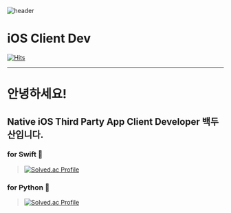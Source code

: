 ![header](https://capsule-render.vercel.app/api?type=rounded&color=auto&height=300&section=header&text=Hi!%20I'm%20Dusan%20Baek%20&fontSize=90)

# iOS Client Dev
[![Hits](https://hits.seeyoufarm.com/api/count/incr/badge.svg?url=https%3A%2F%2Fgithub.com%2Fbaekdusan&count_bg=%2379C83D&title_bg=%23555555&icon=&icon_color=%23E7E7E7&title=hits&edge_flat=false)](https://hits.seeyoufarm.com)
* * *
# 안녕하세요!
## Native iOS Third Party App Client Developer 백두산입니다.

### for Swift 🍏
> [![Solved.ac Profile](http://mazassumnida.wtf/api/generate_badge?boj=santoo)](https://solved.ac/santoo)
### for Python 🍪
> [![Solved.ac Profile](http://mazassumnida.wtf/api/generate_badge?boj=dusanbaek)](https://solved.ac/dusanbaek)
